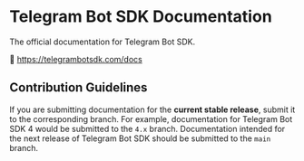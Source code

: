 # Telegram Bot SDK Documentation

The official documentation for Telegram Bot SDK.

📖 https://telegrambotsdk.com/docs

## Contribution Guidelines

If you are submitting documentation for the **current stable release**, submit it to the corresponding branch. For example, documentation for Telegram Bot SDK 4 would be submitted to the `4.x` branch. Documentation intended for the next release of Telegram Bot SDK should be submitted to the `main` branch.
